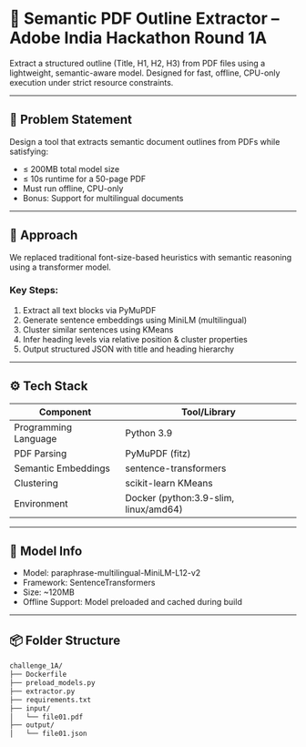 # 🧠 Semantic PDF Outline Extractor – Adobe India Hackathon Round 1A

Extract a structured outline (Title, H1, H2, H3) from PDF files using a lightweight, semantic-aware model. Designed for fast, offline, CPU-only execution under strict resource constraints.

---

## 📌 Problem Statement

Design a tool that extracts semantic document outlines from PDFs while satisfying:

- ≤ 200MB total model size
- ≤ 10s runtime for a 50-page PDF
- Must run offline, CPU-only
- Bonus: Support for multilingual documents

---

## 🚀 Approach

We replaced traditional font-size-based heuristics with semantic reasoning using a transformer model.

### Key Steps:

1. Extract all text blocks via PyMuPDF
2. Generate sentence embeddings using MiniLM (multilingual)
3. Cluster similar sentences using KMeans
4. Infer heading levels via relative position & cluster properties
5. Output structured JSON with title and heading hierarchy

---

## ⚙️ Tech Stack

| Component             | Tool/Library                             |
|----------------------|-------------------------------------------|
| Programming Language  | Python 3.9                                |
| PDF Parsing           | PyMuPDF (fitz)                            |
| Semantic Embeddings   | sentence-transformers                    |
| Clustering            | scikit-learn KMeans                       |
| Environment           | Docker (python:3.9-slim, linux/amd64)     |

---

## 🧠 Model Info

- Model: paraphrase-multilingual-MiniLM-L12-v2
- Framework: SentenceTransformers
- Size: ~120MB
- Offline Support: Model preloaded and cached during build

---

## 📦 Folder Structure

```bash
challenge_1A/
├── Dockerfile
├── preload_models.py
├── extractor.py
├── requirements.txt
├── input/
│   └── file01.pdf
├── output/
│   └── file01.json
